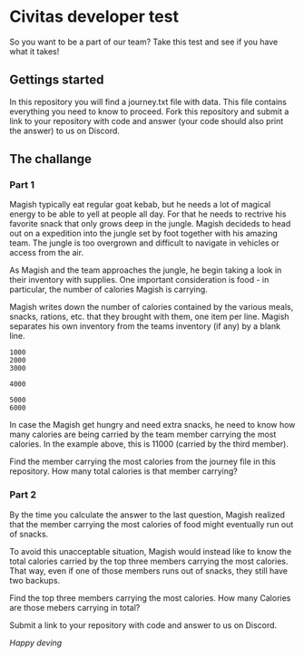 # Civitas developer test
So you want to be a part of our team? Take this test and see if you have what it takes! 

## Gettings started
In this repository you will find a journey.txt file with data. This file contains everything you need to know to proceed. Fork this repository and submit a link to your repository with code and answer (your code should also print the answer) to us on Discord. 

## The challange
### Part 1
Magish typically eat regular goat kebab, but he needs a lot of magical energy to be able to yell at people all day. For that he needs to rectrive his favorite snack that only grows deep in the jungle. Magish decideds to head out on a expedition into the jungle set by foot together with his amazing team. The jungle is too overgrown and difficult to navigate in vehicles or access from the air. 

As Magish and the team approaches the jungle, he begin taking a look in their inventory with supplies. One important consideration is food - in particular, the number of calories Magish is carrying. 

Magish writes down the number of calories contained by the various meals, snacks, rations, etc. that they brought with them, one item per line. Magish separates his own inventory from the teams inventory (if any) by a blank line.

```
1000
2000
3000

4000

5000
6000
```

In case the Magish get hungry and need extra snacks, he need to know how many calories are being carried by the team member carrying the most calories. In the example above, this is 11000 (carried by the third member).

Find the member carrying the most calories from the journey file in this repository. How many total calories is that member carrying?

### Part 2
By the time you calculate the answer to the last question, Magish realized that the member carrying the most calories of food might eventually run out of snacks.

To avoid this unacceptable situation, Magish would instead like to know the total calories carried by the top three members carrying the most calories. That way, even if one of those members runs out of snacks, they still have two backups.

Find the top three members carrying the most calories. How many Calories are those mebers carrying in total?

Submit a link to your repository with code and answer to us on Discord. 

_Happy deving_
